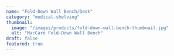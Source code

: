 ```yaml
---
name: "Fold-Down Wall Bench/Desk"
category: "medical-shelving"
thumbnail: 
  image: "/images/products/fold-down-wall-bench-thumbnail.jpg"
  alt: "MacCare Fold-Down Wall Bench"
draft: false
featured: true
---
```


